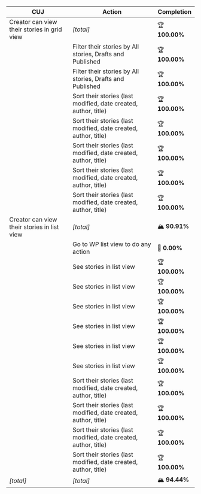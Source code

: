 | **CUJ**                                     | **Action**                                                      | **Completion** |
| ------------------------------------------- | --------------------------------------------------------------- | -------------- |
| Creator can view their stories in grid view | *\[total\]*                                                     | 🏆 **100.00%** |
|                                             | Filter their stories by All stories, Drafts and Published       | 🏆 **100.00%** |
|                                             | Filter their stories by All stories, Drafts and Published       | 🏆 **100.00%** |
|                                             | Sort their stories (last modified, date created, author, title) | 🏆 **100.00%** |
|                                             | Sort their stories (last modified, date created, author, title) | 🏆 **100.00%** |
|                                             | Sort their stories (last modified, date created, author, title) | 🏆 **100.00%** |
|                                             | Sort their stories (last modified, date created, author, title) | 🏆 **100.00%** |
|                                             | Sort their stories (last modified, date created, author, title) | 🏆 **100.00%** |
| Creator can view their stories in list view | *\[total\]*                                                     | 🏔️ **90.91%** |
|                                             | Go to WP list view to do any action                             | 🚨 **0.00%**   |
|                                             | See stories in list view                                        | 🏆 **100.00%** |
|                                             | See stories in list view                                        | 🏆 **100.00%** |
|                                             | See stories in list view                                        | 🏆 **100.00%** |
|                                             | See stories in list view                                        | 🏆 **100.00%** |
|                                             | See stories in list view                                        | 🏆 **100.00%** |
|                                             | See stories in list view                                        | 🏆 **100.00%** |
|                                             | Sort their stories (last modified, date created, author, title) | 🏆 **100.00%** |
|                                             | Sort their stories (last modified, date created, author, title) | 🏆 **100.00%** |
|                                             | Sort their stories (last modified, date created, author, title) | 🏆 **100.00%** |
|                                             | Sort their stories (last modified, date created, author, title) | 🏆 **100.00%** |
| *\[total\]*                                 | *\[total\]*                                                     | 🏔️ **94.44%** |